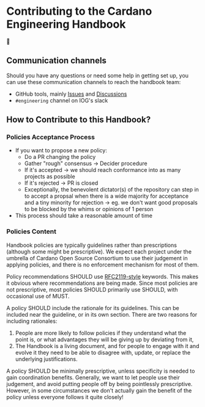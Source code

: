 # Contributing to the Cardano Engineering Handbook

:construction:

## Communication channels

Should you have any questions or need some help in getting set up, you can use
these communication channels to reach the handbook team:

* GitHub tools, mainly [Issues](https://github.com/input-output-hk/cardano-engineering-handbook/issues) and [Discussions](https://github.com/input-output-hk/cardano-engineering-handbook/discussions)
* `#engineering` channel on IOG's slack

## How to Contribute to this Handbook?

### Policies Acceptance Process

* If you want to propose a new policy:
  * Do a PR changing the policy
  * Gather "rough" consensus -> Decider procedure
  * If it's accepted -> we should reach conformance into as many projects as possible
  * If it's rejected -> PR is closed
  * Exceptionally, the benevolent dictator(s) of the repository can step in to accept a propsal when there is a wide majority for acceptance and a tiny minority for rejection -> eg. we don't want good proposals to be blocked by the whims or opinions of 1 person
* This process should take a reasonable amount of time

### Policies Content

Handbook policies are typically guidelines rather than prescriptions (although some might be prescriptive).
We expect each project under the umbrella of Cardano Open Source Consortium to use their judgement in applying policies, and there is no enforcement mechanism for most of them.

Policy recommendations SHOULD use [RFC2119-style](https://www.ietf.org/rfc/rfc2119.txt) keywords.
This makes it obvious where recommendations are being made.
Since most policies are not prescriptive, most policies SHOULD primarily use SHOULD, with occasional use of MUST.

A policy SHOULD include the rationale for its guidelines.
This can be included near the guideline, or in its own section.
There are two reasons for including rationales:

1. People are more likely to follow policies if they understand what the point is, or what advantages they will be giving up by deviating from it,
2. The Handbook is a living document, and for people to engage with it and evolve it they need to be able to disagree with, update, or replace the underlying justifications.

A policy SHOULD be minimally prescriptive, unless specificity is needed to gain coordination benefits.
Generally, we want to let people use their judgement, and avoid putting people off by being pointlessly prescriptive.
However, in some circumstances we don't actually gain the benefit of the policy unless everyone follows it quite closely!
